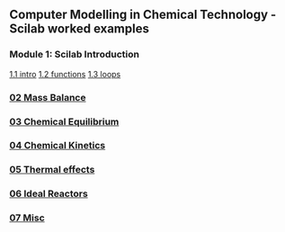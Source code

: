 
## Computer Modelling in Chemical Technology  - Scilab worked examples

### Module 1: Scilab Introduction
[1.1 intro](01/intro.sce)  [1.2 functions](01/functions.sce)  [1.3 loops](01/loops.sce)

### [02 Mass Balance](02/README.md)
### [03 Chemical Equilibrium](03/README.md)
### [04 Chemical Kinetics](04/README.md)
### [05 Thermal effects](05/README.md)
### [06 Ideal Reactors](06/README.md)
### [07 Misc](07/README.md)
